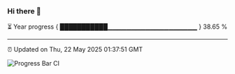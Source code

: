 ### Hi there 👋

⏳ Year progress { ███████████▁▁▁▁▁▁▁▁▁▁▁▁▁▁▁▁▁▁▁ } 38.65 %

---

⏰ Updated on Thu, 22 May 2025 01:37:51 GMT

![Progress Bar CI](https://github.com/liununu/liununu/workflows/Progress%20Bar%20CI/badge.svg)
